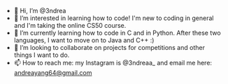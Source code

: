 - 👋 Hi, I’m @3ndrea
- 👀 I’m interested in learning how to code! I'm new to coding in general and I'm taking the online CS50 course.
- 🌱 I’m currently learning how to code in C and in Python. After these two languages, I want to move on to Java and C++ :)
- 💞️ I’m looking to collaborate on projects for competitions and other things I want to do.
- 📫 How to reach me: my Instagram is @3ndreaa_ and email me here: andreayang64@gmail.com
